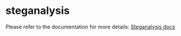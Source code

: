 # steganalysis

Please refer to the documentation for more details: [Steganalysis docs](https://spookysec.github.io/steganalysis/)

